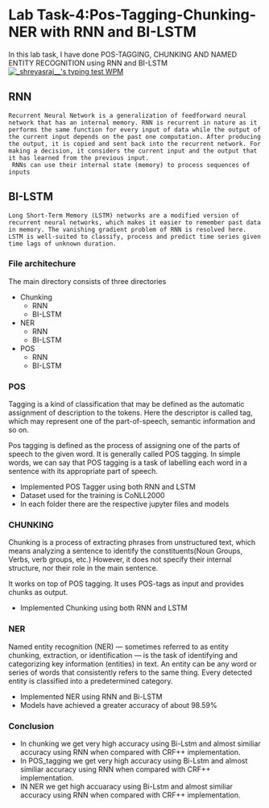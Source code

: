 # Lab Task-4:Pos-Tagging-Chunking-NER with RNN and BI-LSTM

In this lab task, I have done POS-TAGGING, CHUNKING AND NAMED ENTITY RECOGNITION using RNN and BI-LSTM
<a href="http://keyhero.com/profile/_shreyasraj__/?ba" title="_shreyasraj__'s typing test profile"><img src="https://www.keyhero.com/static//badges/1353/typing-test-406016.png" alt="_shreyasraj__'s typing test WPM" style="vertical-align:middle"></a>

## RNN
    Recurrent Neural Network is a generalization of feedforward neural network that has an internal memory. RNN is recurrent in nature as it performs the same function for every input of data while the output of the current input depends on the past one computation. After producing the output, it is copied and sent back into the recurrent network. For making a decision, it considers the current input and the output that it has learned from the previous input.
     RNNs can use their internal state (memory) to process sequences of inputs

## BI-LSTM
    Long Short-Term Memory (LSTM) networks are a modified version of recurrent neural networks, which makes it easier to remember past data in memory. The vanishing gradient problem of RNN is resolved here. LSTM is well-suited to classify, process and predict time series given time lags of unknown duration.

### File architechure

The main directory consists of three directories
- Chunking
    - RNN
    - BI-LSTM 
- NER
    - RNN
    - BI-LSTM 
- POS
    - RNN
    - BI-LSTM 

### POS

Tagging is a kind of classification that may be defined as the automatic assignment of description to the tokens. Here the descriptor is called tag, which may represent one of the part-of-speech, semantic information and so on.

Pos tagging is defined as the process of assigning one of the parts of speech to the given word. It is generally called POS tagging. In simple words, we can say that POS tagging is a task of labelling each word in a sentence with its appropriate part of speech.
        
- Implemented POS Tagger using both RNN and LSTM
- Dataset used for the training is CoNLL2000
- In each folder there are the respective jupyter files and models

### CHUNKING

Chunking is a process of extracting phrases from unstructured text, which means analyzing a sentence to identify the constituents(Noun Groups, Verbs, verb groups, etc.) However, it does not specify their internal structure, nor their role in the main sentence.

It works on top of POS tagging. It uses POS-tags as input and provides chunks as output.

- Implemented Chunking using both RNN and LSTM

### NER

Named entity recognition (NER) — sometimes referred to as entity chunking, extraction, or identification — is the task of identifying and categorizing key information (entities) in text. An entity can be any word or series of words that consistently refers to the same thing. Every detected entity is classified into a predetermined category. 

- Implemented NER using RNN and Bi-LSTM
- Models have achieved a greater accuracy of about 98.59%

### Conclusion
- In chunking we get very high accuracy using Bi-Lstm and almost similiar accuracy using RNN when compared with CRF++ implementation.
- In POS_tagging we get very high accuracy using Bi-Lstm and almost similiar accuracy using RNN when compared with CRF++ implementation.
- IN NER we get high accuaracy using Bi-Lstm and almost similiar accuracy using RNN when compared with CRF++ implementation.
